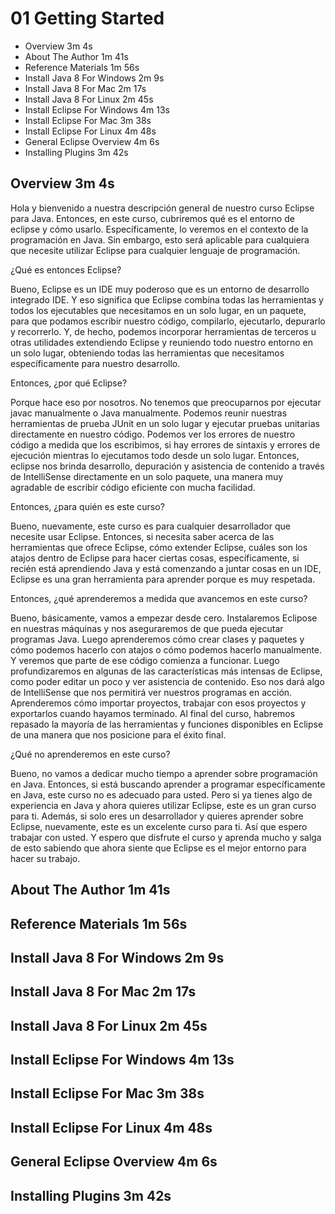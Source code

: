 # 01 Getting Started

* Overview 3m 4s
* About The Author 1m 41s
* Reference Materials 1m 56s
* Install Java 8 For Windows 2m 9s
* Install Java 8 For Mac 2m 17s
* Install Java 8 For Linux 2m 45s
* Install Eclipse For Windows 4m 13s
* Install Eclipse For Mac 3m 38s
* Install Eclipse For Linux 4m 48s
* General Eclipse Overview 4m 6s
* Installing Plugins 3m 42s

## Overview 3m 4s

Hola y bienvenido a nuestra descripción general de nuestro curso Eclipse para Java. Entonces, en este curso, cubriremos qué es el entorno de eclipse y cómo usarlo. Específicamente, lo veremos en el contexto de la programación en Java. Sin embargo, esto será aplicable para cualquiera que necesite utilizar Eclipse para cualquier lenguaje de programación. 

¿Qué es entonces Eclipse? 

Bueno, Eclipse es un IDE muy poderoso que es un entorno de desarrollo integrado IDE. Y eso significa que Eclipse combina todas las herramientas y todos los ejecutables que necesitamos en un solo lugar, en un paquete, para que podamos escribir nuestro código, compilarlo, ejecutarlo, depurarlo y recorrerlo. Y, de hecho, podemos incorporar herramientas de terceros u otras utilidades extendiendo Eclipse y reuniendo todo nuestro entorno en un solo lugar, obteniendo todas las herramientas que necesitamos específicamente para nuestro desarrollo. 

Entonces, ¿por qué Eclipse? 

Porque hace eso por nosotros. No tenemos que preocuparnos por ejecutar javac manualmente o Java manualmente. Podemos reunir nuestras herramientas de prueba JUnit en un solo lugar y ejecutar pruebas unitarias directamente en nuestro código. Podemos ver los errores de nuestro código a medida que los escribimos, si hay errores de sintaxis y errores de ejecución mientras lo ejecutamos todo desde un solo lugar. Entonces, eclipse nos brinda desarrollo, depuración y asistencia de contenido a través de IntelliSense directamente en un solo paquete, una manera muy agradable de escribir código eficiente con mucha facilidad. 

Entonces, ¿para quién es este curso? 

Bueno, nuevamente, este curso es para cualquier desarrollador que necesite usar Eclipse. Entonces, si necesita saber acerca de las herramientas que ofrece Eclipse, cómo extender Eclipse, cuáles son los atajos dentro de Eclipse para hacer ciertas cosas, específicamente, si recién está aprendiendo Java y está comenzando a juntar cosas en un IDE, Eclipse es una gran herramienta para aprender porque es muy respetada. 

Entonces, ¿qué aprenderemos a medida que avancemos en este curso? 

Bueno, básicamente, vamos a empezar desde cero. Instalaremos Eclipose en nuestras máquinas y nos aseguraremos de que pueda ejecutar programas Java. Luego aprenderemos cómo crear clases y paquetes y cómo podemos hacerlo con atajos o cómo podemos hacerlo manualmente. Y veremos que parte de ese código comienza a funcionar. Luego profundizaremos en algunas de las características más intensas de Eclipse, como poder editar un poco y ver asistencia de contenido. Eso nos dará algo de IntelliSense que nos permitirá ver nuestros programas en acción. Aprenderemos cómo importar proyectos, trabajar con esos proyectos y exportarlos cuando hayamos terminado. Al final del curso, habremos repasado la mayoría de las herramientas y funciones disponibles en Eclipse de una manera que nos posicione para el éxito final. 

¿Qué no aprenderemos en este curso? 

Bueno, no vamos a dedicar mucho tiempo a aprender sobre programación en Java. Entonces, si está buscando aprender a programar específicamente en Java, este curso no es adecuado para usted. Pero si ya tienes algo de experiencia en Java y ahora quieres utilizar Eclipse, este es un gran curso para ti. Además, si solo eres un desarrollador y quieres aprender sobre Eclipse, nuevamente, este es un excelente curso para ti. Así que espero trabajar con usted. Y espero que disfrute el curso y aprenda mucho y salga de esto sabiendo que ahora siente que Eclipse es el mejor entorno para hacer su trabajo.

## About The Author 1m 41s
## Reference Materials 1m 56s
## Install Java 8 For Windows 2m 9s
## Install Java 8 For Mac 2m 17s
## Install Java 8 For Linux 2m 45s
## Install Eclipse For Windows 4m 13s
## Install Eclipse For Mac 3m 38s
## Install Eclipse For Linux 4m 48s
## General Eclipse Overview 4m 6s
## Installing Plugins 3m 42s
